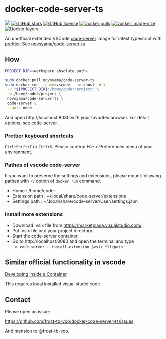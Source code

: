 # docker-code-server-ts
[![](https://img.shields.io/travis/frost-tb-voo/docker-code-server-ts/master.svg?style=flat-square)](https://travis-ci.org/frost-tb-voo/docker-code-server-ts/)
[![GitHub stars](https://img.shields.io/github/stars/frost-tb-voo/docker-code-server-ts.svg?style=flat-square)](https://github.com/frost-tb-voo/docker-code-server-ts/stargazers)
[![GitHub license](https://img.shields.io/github/license/frost-tb-voo/docker-code-server-ts.svg?style=flat-square)](https://github.com/frost-tb-voo/docker-code-server-ts/blob/master/LICENSE)
[![Docker pulls](https://img.shields.io/docker/pulls/novsyama/code-server-ts.svg?style=flat-square)](https://hub.docker.com/r/novsyama/code-server-ts)
[![Docker image-size](https://img.shields.io/microbadger/image-size/novsyama/code-server-ts.svg?style=flat-square)](https://microbadger.com/images/novsyama/code-server-ts)
![Docker layers](https://img.shields.io/microbadger/layers/novsyama/code-server-ts.svg?style=flat-square)

An unofficial extended VSCode [code-server](https://github.com/cdr/code-server) image for latest typescript with [prettier](https://github.com/prettier/prettier-vscode).
See [novsyama/code-server-ts](https://hub.docker.com/r/novsyama/code-server-ts/)

## How

```bash
PROJECT_DIR=<workspace absolute path>

sudo docker pull novsyama/code-server-ts
sudo docker run --name=vscode --net=host -d \
 -v "${PROJECT_DIR}:/home/coder/project" \
 -w /home/coder/project \
 novsyama/code-server-ts \
 code-server \
 --auth none
```

And open http://localhost:8080 with your favorites browser.
For detail options, see [code-server](https://github.com/cdr/code-server).

### Prettier keyboard shortcuts
`Ctrl+Shift+I` or `Ctrl+K`.
Please confirm File > Preferences menu of your environment.

### Pathes of vscode code-server
If you want to preserve the settings and extensions, please mount following pathes with `-v` option of `docker run` command.

- Home : /home/coder
- Extension path : ~/.local/share/code-server/extensions
- Settings path : ~/.local/share/code-server/User/settings.json

### Install more extensions
- Download .vsix file from https://marketplace.visualstudio.com/.
- Put .vsix file into your project directory.
- Start the code-server container.
- Go to http://localhost:8080 and open the terminal and type
  - `code-server --install-extension $vsix_filepath`

## Similar official functionality in vscode
[Developing inside a Container](https://code.visualstudio.com/docs/remote/containers)

This requires local installed visual studio code.

## Contact
Please open an issue:

https://github.com/frost-tb-voo/docker-code-server-ts/issues

And mension to @frost-tb-voo.
